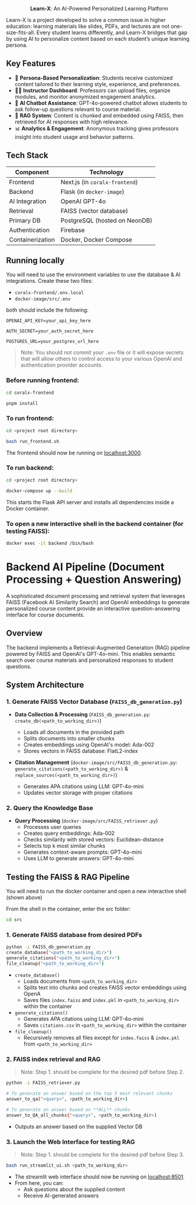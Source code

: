 <p align="center"><strong>Learn-X</strong>: An AI-Powered Personalized Learning Platform</p>

Learn-X is a project developed to solve a common issue in higher education: learning materials like slides, PDFs, and lectures are not one-size-fits-all. Every student learns differently, and Learn-X bridges that gap by using AI to personalize content based on each student’s unique learning persona.


## Key Features
- 🔐 **Persona-Based Personalization**: Students receive customized content tailored to their learning style, experience, and preferences.
- 🧑‍🏫 **Instructor Dashboard**: Professors can upload files, organize modules, and monitor anonymized engagement analytics.
- 🤖 **AI Chatbot Assistance**: GPT-4o-powered chatbot allows students to ask follow-up questions relevant to course material.
- 📂 **RAG System**: Content is chunked and embedded using FAISS, then retrieved for AI responses with high relevance.
- 📊 **Analytics & Engagement**: Anonymous tracking gives professors insight into student usage and behavior patterns.

## Tech Stack
| Component      | Technology                        |
|----------------|-----------------------------------|
| Frontend       | Next.js (in `coralx-frontend`)    |
| Backend        | Flask (in `docker-image`)         |
| AI Integration | OpenAI GPT-4o                     |
| Retrieval      | FAISS (vector database)           |
| Primary DB     | PostgreSQL  (hosted on NeonDB)    |
| Authentication | Firebase                          |
| Containerization | Docker, Docker Compose          |

## Running locally

You will need to use the environment variables to use the database & AI integrations.
Create these two files:
- `coralx-frontend/.env.local`
- `docker-image/src/.env`

both should include the following:
 ```env
 OPENAI_API_KEY=your_api_key_here

 AUTH_SECRET=your_auth_secret_here

 POSTGRES_URL=your_postgres_url_here
 ```

> Note: You should not commit your `.env` file or it will expose secrets that will allow others to control access to your various OpenAI and authentication provider accounts.

### Before running frontend:
```bash
cd coralx-frontend

pnpm install
```

### To run frontend: 
```bash
cd <project root directory>

bash run_frontend.sh
```

The frontend should now be running on [localhost:3000](http://localhost:3000/).

### To run backend:
```bash
cd <project root directory>

docker-compose up --build
```
This starts the Flask API server and installs all dependencies inside a Docker container.

### To open a new interactive shell in the backend container (for testing FAISS):
```bash
docker exec -it backend /bin/bash
```

# Backend AI Pipeline (Document Processing + Question Answering)

A sophisticated document processing and retrieval system that leverages FAISS (Facebook AI Similarity Search) and OpenAI embeddings to generate personalized course content provide an interactive question-answering interface for course documents.

## Overview

The backend implements a Retrieval-Augmented Generation (RAG) pipeline powered by FAISS and OpenAI's GPT-4o-mini. This enables semantic search over course materials and personalized responses to student questions.

## System Architecture

### 1. Generate FAISS Vector Database (`FAISS_db_generation.py`)
- **Data Collection & Processing** (`FAISS_db_generation.py`: `create_db(<path_to_working_dir>)`)
  - Loads all documents in the provided path
  - Splits documents into smaller chunks
  - Creates embeddings using OpenAI's model: Ada-002
  - Stores vectors in FAISS database: FlatL2-index

- **Citation Management** (`docker-image/src/FAISS_db_generation.py`: `generate_citations(<path_to_working_dir>)` & `replace_sources(<path_to_working_dir>)`)
  - Generates APA citations using LLM: GPT-4o-mini
  - Updates vector storage with proper citations

### 2. Query the Knowledge Base
- **Query Processing** (`docker-image/src/FAISS_retriever.py`)
  - Processes user queries
  - Creates query embeddings: Ada-002
  - Checks similarity with stored vectors: Euclidean-distance
  - Selects top k most similar chunks
  - Generates context-aware prompts: GPT-4o-mini
  - Uses LLM to generate answers: GPT-4o-mini

## Testing the FAISS & RAG Pipeline

You will need to run the docker container and open a new interactive shell (shown above)

From the shell in the container, enter the src folder:

```bash
cd src
```

### 1. Generate FAISS database from desired PDFs
```bash
python -i FAISS_db_generation.py
create_database("<path_to_working_dir>")
generate_citations("<path_to_working_dir>") 
file_cleanup("<path_to_working_dir>")
```
- `create_database()`
  - Loads documents from `<path_to_working_dir>`
  - Splits text into chunks and creates FAISS vector embeddings using OpenA
  - Saves files `index.faiss` and `index.pkl` in `<path_to_working_dir>` within the container
- `generate_citations()`
  - Generates APA citations using LLM: GPT-4o-mini
  - Saves `citations.csv` in `<path_to_working_dir>` within the container
- `file_cleanup()`
  - Recursively removes all files except for `index.faiss` & `index.pkl` from `<path_to_working_dir>`

### 2. FAISS index retrieval and RAG
> Note: Step 1. should be complete for the desired pdf before Step 2.
```bash
python -i FAISS_retriever.py

# To generate an answer based on the top 5 most relevant chunks
answer_to_qa("<query>", <path_to_working_dir>)

# To generate an answer based on **ALL** chunks
answer_to_QA_all_chunks("<query>", <path_to_working_dir>)
```
- Outputs an answer based on the supplied Vector DB
### 3. Launch the Web Interface for testing RAG
> Note: Step 1. should be complete for the desired pdf before Step 3.
```bash
bash run_streamlit_ui.sh <path_to_working_dir>
```
- The streamlit web interface should now be running on [localhost:8501](http://localhost:8501/).
- From here, you can:
  - Ask questions about the supplied content
  - Receive AI-generated answers
